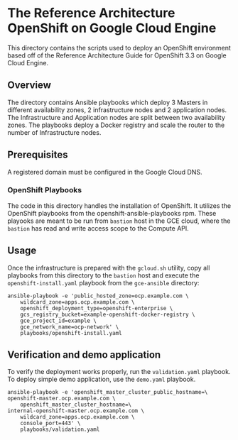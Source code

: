 # The Reference Architecture OpenShift on Google Cloud Engine

This directory contains the scripts used to deploy an OpenShift environment based off of the Reference Architecture Guide for OpenShift 3.3 on Google Cloud Engine.

## Overview

The directory contains Ansible playbooks which deploy 3 Masters in different availability zones, 2 infrastructure nodes and 2 application nodes. The Infrastructure and Application nodes are split between two availability zones.  The playbooks deploy a Docker registry and scale the router to the number of Infrastructure nodes.

## Prerequisites

A registered domain must be configured in the Google Cloud DNS.

### OpenShift Playbooks

The code in this directory handles the installation of OpenShift. It utilizes the OpenShift playbooks from the openshift-ansible-playbooks rpm. These playooks are meant to be run from `bastion` host in the GCE cloud, where the `bastion` has read and write access scope to the Compute API.

## Usage

Once the infrastructure is prepared with the `gcloud.sh` utility, copy all playbooks from this directory to the `bastion` host and execute the `openshift-install.yaml` playbook from the `gce-ansible` directory:

```
ansible-playbook -e 'public_hosted_zone=ocp.example.com \
    wildcard_zone=apps.ocp.example.com \
    openshift_deployment_type=openshift-enterprise \
    gcs_registry_bucket=example-openshift-docker-registry \
    gce_project_id=example \
    gce_network_name=ocp-network' \
    playbooks/openshift-install.yaml
```

## Verification and demo application

To verify the deployment works properly, run the `validation.yaml` playbook. To deploy simple demo application, use the `demo.yaml` playbook.

```
ansible-playbook -e 'openshift_master_cluster_public_hostname=\
openshift-master.ocp.example.com \
    openshift_master_cluster_hostname=\
internal-openshift-master.ocp.example.com \
    wildcard_zone=apps.ocp.example.com \
    console_port=443' \
    playbooks/validation.yaml
```
